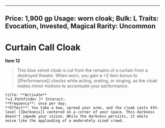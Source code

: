 
---
Price: 1,900 gp
Usage: worn cloak;
Bulk: L
Traits: Evocation, Invested, Magical
Rarity: Uncommon
---

# Curtain Call Cloak

**Item 12**

> This blue velvet cloak is cut from the remains of a curtain from a destroyed theater. When worn, you gain a +2 item bonus to [[Performance]] checks while acting, orating, or singing, as the cloak makes minor motions to accentuate your performance.

```ad-embed-ability
title: **Activate**
*⬺{.Pathfinder }* Interact; 
**Frequency**: once per day;
**Effect**: You take a bow, spread your arms, and the cloak casts 4th-level [[Darkness]] centered on a corner of your space. This darkness doesn't impede your vision. While the darkness persists, it emits noise like the applauding of a moderately sized crowd.

```
